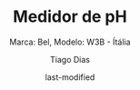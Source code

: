 ---
title: "Medidor de pH"
subtitle: "Marca: Bel, Modelo: W3B - Ítália"
status: "Ativo"
procedimento: PEQ-047
image: "fotos/047.jpg"
categories: 
    - Medição de pH
author: Tiago Dias
date: last-modified
date-format: DD/MM/YYYY
lang: pt-br
---